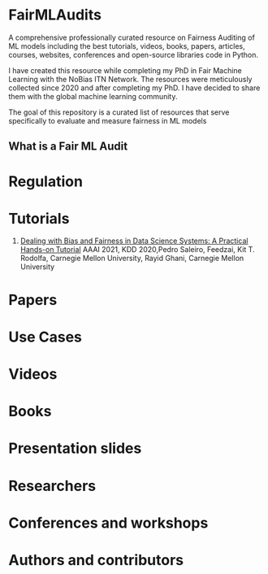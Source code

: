 # FairMLAudits

A comprehensive professionally curated resource on Fairness Auditing of ML models including the best tutorials, videos, books, papers, articles, courses, websites, conferences and open-source libraries code in Python.

I have created this resource while completing my PhD in Fair Machine Learning with the NoBias ITN Network. The resources were meticulously collected since 2020 and after completing my PhD. I have decided to share them with the global machine learning community.

The goal of this repository is a curated list of resources that serve specifically to evaluate and measure fairness in ML models

## What is a Fair ML Audit

# Regulation
# Tutorials
1. [Dealing with Bias and Fairness in Data Science Systems: A Practical Hands-on Tutorial]([https://link-url-here.org](https://www.youtube.com/watch?v=N67pE1AF5cM&ab_channel=DataScienceforSocialGood)) AAAI 2021, KDD 2020,Pedro Saleiro, Feedzai, Kit T. Rodolfa, Carnegie Mellon University, Rayid Ghani, Carnegie Mellon University

# Papers
# Use Cases
# Videos
# Books
# Presentation slides
# Researchers
# Conferences and workshops
# Authors and contributors
